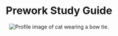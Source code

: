 <!DOCTYPE html>
<html lang="en">
<head>
    <meta charset="UTF-8">
    <meta http-equiv="X-UA-Compatible" content="IE=edge">
    <meta name="viewport" content="width=device-width, initial-scale=1.0">
    <title>Prework Study Guide</title>
</head>
<body>
    <header id="top">
        <h1>Prework Study Guide</h1>
        <img src="./assets/bowtie-cat.png" alt="Profile image of cat wearing a bow tie." />
    </header>
